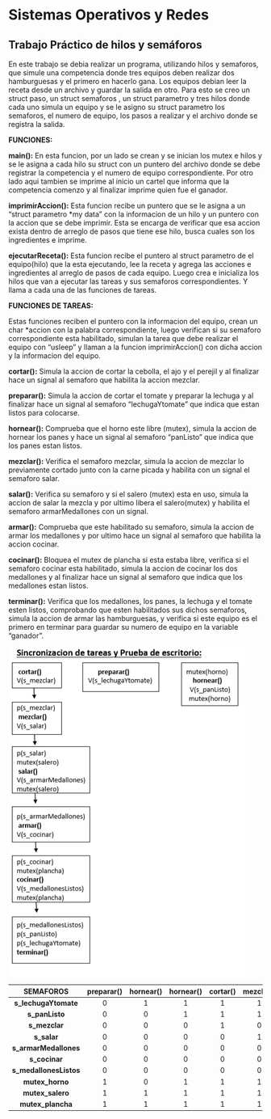 # Sistemas Operativos y Redes  
## Trabajo Práctico de hilos y semáforos  

En este trabajo se debia realizar un programa, utilizando hilos y semaforos, que simule una competencia donde tres equipos deben realizar dos hamburguesas y el primero en hacerlo gana.  Los equipos debian leer la receta desde un archivo y guardar la salida en otro. Para esto se creo un struct paso, un struct semaforos , un struct parametro y tres hilos donde cada uno simula un equipo y se le asigno su struct parametro los semaforos, el numero de equipo, los pasos a realizar y el archivo donde se registra la salida. 
 
**FUNCIONES:**   

**main():**  En esta funcion, por un lado se crean y se inician  los mutex e hilos y se le asigna a cada hilo su struct con un puntero del archivo donde se debe registrar la competencia y el numero de equipo correspondiente. Por otro lado aqui tambien se imprime al inicio un cartel que informa que la competencia comenzo y al finalizar  imprime quien fue el ganador. 
 
**imprimirAccion():** Esta funcion recibe un puntero que se le asigna a un  “struct parametro *my data” con la informacion de un hilo y un puntero con la accion que se debe imprimir. Esta se encarga de verificar que esa accion exista dentro de arreglo de pasos que tiene ese hilo, busca cuales son los ingredientes e imprime.  

**ejecutarReceta():** Esta funcion recibe el puntero al struct parametro de el equipo(hilo) que la esta ejecutando, lee la receta y agrega las acciones e ingredientes al arreglo de pasos de cada equipo. Luego crea e inicializa los hilos que van a ejecutar las tareas y sus semaforos correspondientes. Y llama a cada una de las funciones de tareas. 

**FUNCIONES DE TAREAS:**

Estas funciones reciben el puntero con la informacion del equipo, crean un char *accion con la palabra correspondiente, luego verifican si su semaforo correspondiente esta habilitado, simulan la tarea que debe realizar el equipo con “usleep” y  llaman a la funcion imprimirAccion() con dicha accion y la informacion del equipo. 

**cortar():**  Simula la accion de cortar la cebolla, el ajo y el perejil y al finalizar hace un signal al semaforo que habilita la accion mezclar. 

**preparar():** Simula la accion de cortar el tomate y preparar la lechuga y al finalizar hace un signal al semaforo “lechugaYtomate” que indica que estan listos para colocarse. 

**hornear():** Comprueba que el horno este libre (mutex), simula la accion de hornear los panes y hace un signal al  semaforo “panListo” que indica que los panes estan listos. 

**mezclar():** Verifica el semaforo mezclar, simula la accion de mezclar lo previamente cortado junto con la carne picada y habilita con un signal el semaforo salar. 

**salar():** Verifica su semaforo y si el salero (mutex) esta en uso, simula la accion de salar la mezcla y por ultimo libera el salero(mutex) y habilita el semaforo armarMedallones con un signal. 

**armar():** Comprueba que este habilitado su semaforo, simula la accion de armar los medallones y por ultimo hace un signal al semaforo que habilita la accion cocinar. 

**cocinar():** Bloquea el mutex de plancha si esta estaba libre, verifica si el semaforo cocinar esta habilitado, simula la accion de cocinar los dos medallones y al finalizar hace un signal al semaforo que indica que los medallones estan listos. 

**terminar():** Verifica que los medallones, los panes, la lechuga y el tomate esten listos, comprobando que esten habilitados sus dichos semaforos, simula la accion de armar las hamburguesas, y verifica si este equipo es el primero en terminar para guardar su numero de equipo en la variable “ganador”. 



![](/Sincronizaciondetareas.png)
 
| SEMAFOROS | preparar() | hornear() | hornear() | cortar() | mezclar() | salar() | salar() | armar()| cocinar()| cocinar() | terminar() | 
|    :---:     |    :---:     |    :---:     |    :---:     |    :---:     |    :---:     |    :---:     |    :---:     |    :---:      |     :---:      |     :---:      |    :---:|      
| **s_lechugaYtomate**   |     0    |   1   |   1   |    1   |    1    |   1   |   1   |   1   |   1   |   1   |     1    |
| **s_panListo**        |     0    |   0   |   1   |    1   |    1    |   1   |   1   |   1   |    1  |   1   |     1    |
| **s_mezclar**         |     0    |   0   |   0   |    1   |    0    |   0   |   0   |   0   |    0  |   0   |     0    |
| **s_salar**           |     0    |   0   |   0   |    0   |    1    |   1   |   0   |   0   |    0  |   0   |     0    | 
| **s_armarMedallones** |     0    |   0   |   0   |    0   |    0    |   0   |   1   |   0   |    0  |   0   |     0    |
| **s_cocinar**         |     0    |   0   |   0   |    0   |    0    |   0   |   0   |   1   |    1  |   0   |     0    |
| **s_medallonesListos**|     0    |   0   |   0   |    0   |    0    |   0   |   0   |   0   |    0  |   1   |     1    |
| **mutex_horno**       |     1    |   0   |   1   |    1   |    1    |   1   |   1   |   1   |    1  |   1   |     1    |
| **mutex_salero**      |     1    |   1   |   1   |    1   |    1    |   0   |   1   |   1   |    1  |   1   |     1    |
| **mutex_plancha**     |     1    |   1   |   1   |    1   |    1    |   1   |   1   |   1   |    0  |   1   |     1    |

